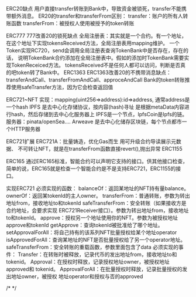 ERC20缺点
    用户直接transfer转账到Bank中，导致资金被锁死，transfer不能携带额外消息。
    ER20的transfer和transferFrom区别：
        transfer：账户的所有人转账函数
        transferFrom：被授权人使用被授予的token转账

ERC777
    777改善20的锁死缺点
    全局注册表：其实就是一个合约。有一个地址， 在这个地址下实现tokensReceived方法，全局注册表用mapping维护。
    一个Token实现RC720，send会调用全局注册表查询TokenBank中是否存在，存在的话，
      说明TokenBank合约添加在全局注册表中。假如的添加时TokenBank需要实现TokenReceiced方法。
    tokensReceived不是任何人都可以访问，判断是否真的吧token转了Bank中。
ERC1363
    ERC1363改善20的不携带消息缺点：transferAndCall、transferFromAndCall、approceAndCall
Bank的token转账推荐使用safeTransfer方法，因为它会检查返回值

ERC721~NFT
    实现：mapping(uint256=>address):id=>address, 通常address是一个hash
IPFS
    是去中心化存储协议，按内容(hash)寻址
    是根据metaData内容进行hash，然后存储到去中心化服务器上
    IPFS是一个节点，IpfsCoin是Ipfs的链。
    服务器：pinata/openSea....
Arweave
    是去中心化储存区块链，每个节点都市一个HTTP服务器

ERC721扩展
    ERC721A：批量铸造，优化Gas而生
    用可升级合约导读展示元数据、
    不可转让NFT，就是在transferFrom函数直接revert(),抛出异常
ERC1155

ERC165
    通过ERC165标准，智能合约可以声明它支持的接口。供其他接口检查，简单的说，ERC165就是检查一个智能合约是不是支持ERC721，ERC1155的接口。

实现ERC721
    必须实现的函数：
        balanceOf：返回某地址的NFT持有量balance。
        ownerOf：返回某tokenId的主人owner。
        transferFrom：普通转账，参数为转出地址from，接收地址to和tokenId
        safeTransferFrom：安全转账（如果接收方是合约地址，会要求实现
          ERC721Receiver接口）。参数为转出地址from，接收地址to和tokenId。
        approve：授权另一个地址使用你的NFT。参数为被授权地址approve和tokenId
        getApprove：查询tokenId被批准给了哪个地址。
        setApprovalForAll：将自己持有的该系列NFT批量授权给某个地址operator
        isApprovedForAll：查询某地址的NFT是否批量授权给了另一个operator地址。
        safeTransferFrom：安全转账的重载函数，参数里面包含了data
    必须实现的事件：
        Transfer：在转账时被释放，记录代币的发出地址from，接收地址to和
          tokenid。
        Approval：在授权时释放，记录授权地址owner，被授权地址approved和
          tokenid。
        ApprovalForAll：在批量授权时释放，记录批量授权的发出地址owner，被授权
          地址operator和授权与否的approved

/*
    <!-- ERC721:
        一个人可以有多个NFT(资产)
        授权：所有者授权一个或者多个NFT
        转让：NFT的所有者改变
    遇到的问题
        1.参数为string时，必须加memory
        2.在一个合约内，函数名不可以和事件同名
        3.mapping查询银锭要对它结构进行检查，因为输入的key，有时候对应的value不存在，倒是这个槽会有默认值
        4.safeTransferFrom:底层就是一个transfer ＋ 一个跨合约的onERC721Received，跨合约执行对于的方法，转账数据更新
        5.ERC721 多次 ＋ 单次授权，ERC20多次授权，这便决定了他们的授权的状态变量不一样。
          721是mapping(uint256=>address)、mapping(address=>mapping(address=>bool))
          20是mapping(address=>mapping(address=>uint256))
        error 关键字是在 0.8.4之后引入的
        interface(address).method:判断address是否实现了interface接口，判断address是否实现了method方法
        如果多个函数B/C/D都要调用某个函数A，那么B/C/D中共同的逻辑可以写入函数A中(我指的逻辑是例如读取啊，写入啊，判断啊等等)，这样会节省Gas费
        delete 是一个关键字，用于重置变量或状态变量的值为其默认值 -->
*/

